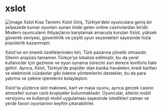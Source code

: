 # xslot
![image](https://github.com/user-attachments/assets/957ec46b-bb3e-466a-be22-1cbd12d70ac6) <a href="https://www.kisa.link/EIkhv" ></a>
Xslot Kısa Tanıtımı
Xslot Giriş, Türkiye'deki oyunculara geniş bir yelpazede kumar oyunları sunan önde gelen online casinolardan biridir. Modern oyuncuların ihtiyaçlarını karşılamak amacıyla kurulan Xslot, yüksek güvenlik seviyesi, güvenilirlik ve çeşitli oyun seçenekleri sayesinde hızla popülerlik kazanmıştır.

Xslot'un en önemli özelliklerinden biri, Türk pazarına yönelik olmasıdır. Sitenin arayüzü tamamen Türkçe'ye lokalize edilmiştir, bu da yerel kullanıcılar için gezinme ve oyun oynama sürecini son derece konforlu hale getirir. Ayrıca, Xslot, Türkiye'de popüler olan banka havaleleri, kredi kartları ve elektronik cüzdanlar gibi ödeme yöntemlerini destekler, bu da para yatırma ve çekme işlemlerini kolaylaştırır.

Xslot'ta yüzlerce slot makinesi, kart ve masa oyunu, ayrıca gerçek casino atmosferi sunan canlı krupiyeler bulunmaktadır. Oyuncular, sitenin mobil versiyonu ve kullanışlı mobil uygulaması sayesinde istedikleri zaman ve yerde favori oyunlarının keyfini çıkarabilirler.

